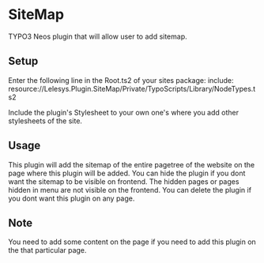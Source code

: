 SiteMap
=======

TYPO3 Neos plugin that will allow user to add sitemap.

Setup
-----

Enter the following line in the Root.ts2 of your sites package:
include: resource://Lelesys.Plugin.SiteMap/Private/TypoScripts/Library/NodeTypes.ts2

Include the plugin's Stylesheet to your own one's where you add other stylesheets of the site.
<link href="{f:uri.resource(path: 'resource://Lelesys.Plugin.SiteMap/Public/Stylesheets/Sitemap.css')}" rel="stylesheet" media="screen">

Usage
-----

This plugin will add the sitemap of the entire pagetree of the website on the page where this
plugin will be added. You can hide the plugin if you dont want the sitemap to be visible on frontend.
The hidden pages or pages hidden in menu are not visible on the frontend. You can delete the plugin
if you dont want this plugin on any page.

Note
-----

You need to add some content on the page if you need to add this plugin on the that particular page.
